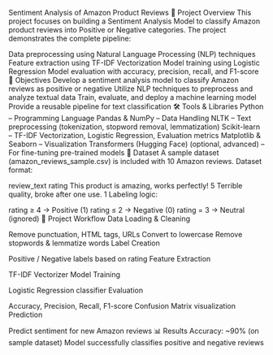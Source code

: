 Sentiment Analysis of Amazon Product Reviews
📌 Project Overview
This project focuses on building a Sentiment Analysis Model to classify Amazon product reviews into Positive or Negative categories.
The project demonstrates the complete pipeline:

Data preprocessing using Natural Language Processing (NLP) techniques
Feature extraction using TF-IDF Vectorization
Model training using Logistic Regression
Model evaluation with accuracy, precision, recall, and F1-score
🎯 Objectives
Develop a sentiment analysis model to classify Amazon reviews as positive or negative
Utilize NLP techniques to preprocess and analyze textual data
Train, evaluate, and deploy a machine learning model
Provide a reusable pipeline for text classification
🛠 Tools & Libraries
Python – Programming Language
Pandas & NumPy – Data Handling
NLTK – Text preprocessing (tokenization, stopword removal, lemmatization)
Scikit-learn – TF-IDF Vectorization, Logistic Regression, Evaluation metrics
Matplotlib & Seaborn – Visualization
Transformers (Hugging Face) (optional, advanced) – For fine-tuning pre-trained models
📂 Dataset
A sample dataset (amazon_reviews_sample.csv) is included with 10 Amazon reviews.
Dataset format:

review_text	rating
This product is amazing, works perfectly!	5
Terrible quality, broke after one use.	1
Labeling logic:

rating ≥ 4 → Positive (1)
rating ≤ 2 → Negative (0)
rating = 3 → Neutral (ignored)
🚀 Project Workflow
Data Loading & Cleaning

Remove punctuation, HTML tags, URLs
Convert to lowercase
Remove stopwords & lemmatize words
Label Creation

Positive / Negative labels based on rating
Feature Extraction

TF-IDF Vectorizer
Model Training

Logistic Regression classifier
Evaluation

Accuracy, Precision, Recall, F1-score
Confusion Matrix visualization
Prediction

Predict sentiment for new Amazon reviews
📊 Results
Accuracy: ~90% (on sample dataset)
Model successfully classifies positive and negative reviews
